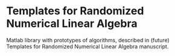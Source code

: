 # Templates for Randomized Numerical Linear Algebra
 Matlab library with prototypes of algorithms, described in (future) Templates for Randomized Numerical Linear Algebra manuscript.

